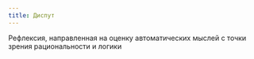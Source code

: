 ```yaml
---
title: Диспут
---
```

Рефлексия, направленная на оценку автоматических мыслей с точки зрения рациональности и логики